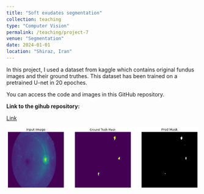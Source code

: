 ```yaml
---
title: "Soft exudates segmentation"
collection: teaching
type: "Computer Vision"
permalink: /teaching/project-7
venue: "Segmentation"
date: 2024-01-01
location: "Shiraz, Iran"
---
```


In this project, I used a dataset from kaggle which contains original fundus images and their ground truthes. 
This dataset has been trained on a pretrained U-net in 20 epoches.

You can access the code and images in this GitHub repository.

**Link to the gihub repository:**

[Link](https://github.com/PouyaSonej/soft-exudate-segmentation-U-Net.git)

![image](/images/Project7.png)
